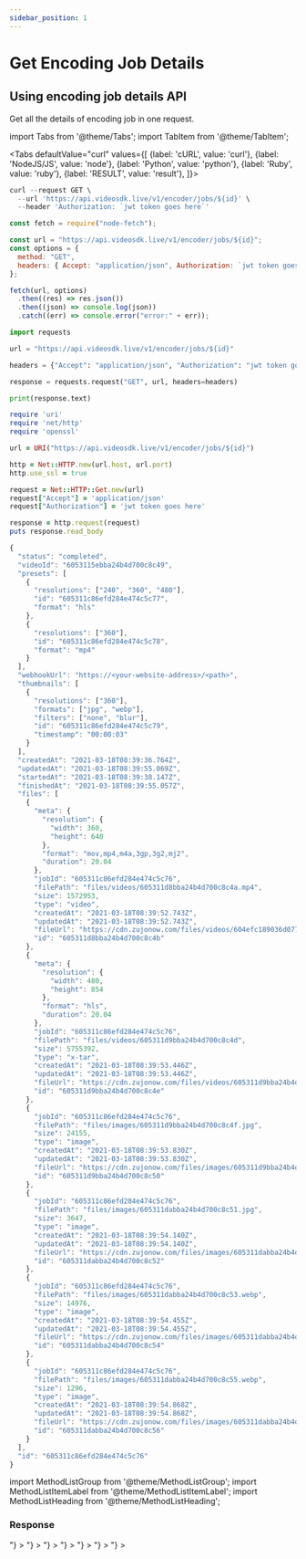 ```yaml
---
sidebar_position: 1
---
```


# Get Encoding Job Details

## Using encoding job details API

Get all the details of encoding job in one request.

import Tabs from '@theme/Tabs';
import TabItem from '@theme/TabItem';

<Tabs
defaultValue="curl"
values={[
{label: 'cURL', value: 'curl'},
{label: 'NodeJS/JS', value: 'node'},
{label: 'Python', value: 'python'},
{label: 'Ruby', value: 'ruby'},
{label: 'RESULT', value: 'result'},
]}>
<TabItem value="curl">

```js
curl --request GET \
  --url 'https://api.videosdk.live/v1/encoder/jobs/${id}' \
  --header 'Authorization: `jwt token goes here`'
```

</TabItem>
<TabItem value="node">

```js
const fetch = require("node-fetch");

const url = "https://api.videosdk.live/v1/encoder/jobs/${id}";
const options = {
  method: "GET",
  headers: { Accept: "application/json", Authorization: `jwt token goes here` },
};

fetch(url, options)
  .then((res) => res.json())
  .then((json) => console.log(json))
  .catch((err) => console.error("error:" + err));
```

</TabItem>
<TabItem value="python">

```python
import requests

url = "https://api.videosdk.live/v1/encoder/jobs/${id}"

headers = {"Accept": "application/json", "Authorization": "jwt token goes here"}

response = requests.request("GET", url, headers=headers)

print(response.text)
```

</TabItem>
<TabItem value="ruby">

```ruby
require 'uri'
require 'net/http'
require 'openssl'

url = URI("https://api.videosdk.live/v1/encoder/jobs/${id}")

http = Net::HTTP.new(url.host, url.port)
http.use_ssl = true

request = Net::HTTP::Get.new(url)
request["Accept"] = 'application/json'
request["Authorization"] = 'jwt token goes here'

response = http.request(request)
puts response.read_body
```

</TabItem>
<TabItem value="result">

```js
{
  "status": "completed",
  "videoId": "6053115ebba24b4d700c8c49",
  "presets": [
    {
      "resolutions": ["240", "360", "480"],
      "id": "605311c86efd284e474c5c77",
      "format": "hls"
    },
    {
      "resolutions": ["360"],
      "id": "605311c86efd284e474c5c78",
      "format": "mp4"
    }
  ],
  "webhookUrl": "https://<your-website-address>/<path>",
  "thumbnails": [
    {
      "resolutions": ["360"],
      "formats": ["jpg", "webp"],
      "filters": ["none", "blur"],
      "id": "605311c86efd284e474c5c79",
      "timestamp": "00:00:03"
    }
  ],
  "createdAt": "2021-03-18T08:39:36.764Z",
  "updatedAt": "2021-03-18T08:39:55.069Z",
  "startedAt": "2021-03-18T08:39:38.147Z",
  "finishedAt": "2021-03-18T08:39:55.057Z",
  "files": [
    {
      "meta": {
        "resolution": {
          "width": 360,
          "height": 640
        },
        "format": "mov,mp4,m4a,3gp,3g2,mj2",
        "duration": 20.04
      },
      "jobId": "605311c86efd284e474c5c76",
      "filePath": "files/videos/605311d8bba24b4d700c8c4a.mp4",
      "size": 1572953,
      "type": "video",
      "createdAt": "2021-03-18T08:39:52.743Z",
      "updatedAt": "2021-03-18T08:39:52.743Z",
      "fileUrl": "https://cdn.zujonow.com/files/videos/604efc189036d077e3bd03bd.mp4",
      "id": "605311d8bba24b4d700c8c4b"
    },
    {
      "meta": {
        "resolution": {
          "width": 480,
          "height": 854
        },
        "format": "hls",
        "duration": 20.04
      },
      "jobId": "605311c86efd284e474c5c76",
      "filePath": "files/videos/605311d9bba24b4d700c8c4d",
      "size": 5755392,
      "type": "x-tar",
      "createdAt": "2021-03-18T08:39:53.446Z",
      "updatedAt": "2021-03-18T08:39:53.446Z",
      "fileUrl": "https://cdn.zujonow.com/files/videos/605311d9bba24b4d700c8c4d/index.m3u8",
      "id": "605311d9bba24b4d700c8c4e"
    },
    {
      "jobId": "605311c86efd284e474c5c76",
      "filePath": "files/images/605311d9bba24b4d700c8c4f.jpg",
      "size": 24155,
      "type": "image",
      "createdAt": "2021-03-18T08:39:53.830Z",
      "updatedAt": "2021-03-18T08:39:53.830Z",
      "fileUrl": "https://cdn.zujonow.com/files/images/605311d9bba24b4d700c8c4f.jpg",
      "id": "605311d9bba24b4d700c8c50"
    },
    {
      "jobId": "605311c86efd284e474c5c76",
      "filePath": "files/images/605311dabba24b4d700c8c51.jpg",
      "size": 3647,
      "type": "image",
      "createdAt": "2021-03-18T08:39:54.140Z",
      "updatedAt": "2021-03-18T08:39:54.140Z",
      "fileUrl": "https://cdn.zujonow.com/files/images/605311dabba24b4d700c8c51.jpg",
      "id": "605311dabba24b4d700c8c52"
    },
    {
      "jobId": "605311c86efd284e474c5c76",
      "filePath": "files/images/605311dabba24b4d700c8c53.webp",
      "size": 14976,
      "type": "image",
      "createdAt": "2021-03-18T08:39:54.455Z",
      "updatedAt": "2021-03-18T08:39:54.455Z",
      "fileUrl": "https://cdn.zujonow.com/files/images/605311dabba24b4d700c8c53.webp",
      "id": "605311dabba24b4d700c8c54"
    },
    {
      "jobId": "605311c86efd284e474c5c76",
      "filePath": "files/images/605311dabba24b4d700c8c55.webp",
      "size": 1296,
      "type": "image",
      "createdAt": "2021-03-18T08:39:54.868Z",
      "updatedAt": "2021-03-18T08:39:54.868Z",
      "fileUrl": "https://cdn.zujonow.com/files/images/605311dabba24b4d700c8c55.webp",
      "id": "605311dabba24b4d700c8c56"
    }
  ],
  "id": "605311c86efd284e474c5c76"
}
```

</TabItem>
</Tabs>

import MethodListGroup from '@theme/MethodListGroup';
import MethodListItemLabel from '@theme/MethodListItemLabel';
import MethodListHeading from '@theme/MethodListHeading';

### Response

<MethodListGroup>
  <MethodListItemLabel name="__response"  type={"object"} >
    <MethodListGroup>
      <MethodListHeading heading="Response" />
        <MethodListItemLabel name="id" type={"string"} />
        <MethodListItemLabel name="status"  type={"string"} />
        <MethodListItemLabel name="videoId"  type={"string"} />
        <MethodListItemLabel name="presets" type={"Array<object>"} >
          <MethodListGroup>
            <MethodListItemLabel name="resolutions" description={"Possible values are 240, 360, 720, 1080 and 4k"}  type={"Array<string>"}  >
            </MethodListItemLabel>
            <MethodListItemLabel name="format"  type={"string"} />
            <MethodListItemLabel name="id"  type={"string"} />
          </MethodListGroup>
        </MethodListItemLabel>
        <MethodListItemLabel name="thumbnails" option={"optional"} type={"Array<object>"} >
          <MethodListGroup>
            <MethodListItemLabel name="timestamp" type={"string"} />
            <MethodListItemLabel name="resolutions" type={"Array<string>"}  >
            </MethodListItemLabel>
            <MethodListItemLabel name="formats" type={"Array<string>"}  >
            </MethodListItemLabel>
            <MethodListItemLabel name="filters" type={"Array<string>"}  >
            </MethodListItemLabel>
          </MethodListGroup>
        </MethodListItemLabel>
        <MethodListItemLabel name="webhookUrl" type={"string"} />
        <MethodListItemLabel name="files" type={"Array<object>"} >
          <MethodListGroup>
            <MethodListItemLabel name="meta" type={"object"}>
              <MethodListItemLabel name="resolution" type={"object"} >
                <MethodListItemLabel name="width" type={"number"} />
                <MethodListItemLabel name="height" type={"number"} />
              </MethodListItemLabel>
            </MethodListItemLabel>
            <MethodListItemLabel name="format" type={"string"} />
            <MethodListItemLabel name="duration" type={"number"} />
          </MethodListGroup>
          <MethodListItemLabel name="jobId" type={"string"} />
          <MethodListItemLabel name="filePath" type={"string"} />
          <MethodListItemLabel name="size" type={"number"} />
          <MethodListItemLabel name="type" type={"string"} />
          <MethodListItemLabel name="createdAt" type={"date"} />
          <MethodListItemLabel name="updatedAt" type={"date"} />
          <MethodListItemLabel name="fileUrl" type={"string"} />
          <MethodListItemLabel name="id" type={"string"} />
        </MethodListItemLabel>
    </MethodListGroup>
  </MethodListItemLabel>
</MethodListGroup>
